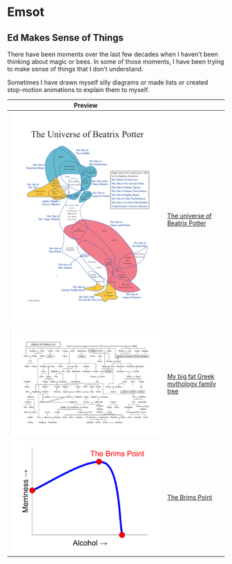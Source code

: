 # Emsot
## Ed Makes Sense of Things

There have been moments over the last few decades when I haven't been thinking about magic or bees. In some of those moments, I have been trying to make sense of things that I don’t understand.

Sometimes I have drawn myself silly diagrams or made lists or created stop-motion animations to explain them to myself.


| Preview                                                          |                                                 |
|------------------------------------------------------------------|-------------------------------------------------|
![The universe of Beatrix Potter](universe-of-beatrix-potter.png ) | [The universe of Beatrix Potter](beatrix)       |
![Greek mythology](greek-mythology.gif )                           | [My big fat Greek mythology family tree](greek) |
![Brims Point diagram](brims-point.png)                            | [The Brims Point](point)                        |
